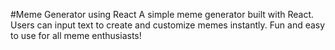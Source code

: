 #Meme Generator using React
A simple meme generator built with React. Users can input text to create and customize memes instantly. Fun and easy to use for all meme enthusiasts!
